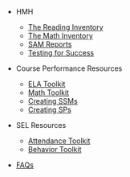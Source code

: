 <!-- _sidebar.md -->
- HMH
	- [The Reading Inventory](ri.md)
	- [The Math Inventory](mi.md)
	- [SAM Reports](sam.md)
	- [Testing for Success](success.md)

- Course Performance Resources
	- [ELA Toolkit](ela.md)
	- [Math Toolkit](math.md)
	- [Creating SSMs](supportmap.md)
	- [Creating SPs](sp.md)

- SEL Resources
	- [Attendance Toolkit](attendance.md)
	- [Behavior Toolkit](behavior.md)

- [FAQs](faq.md)